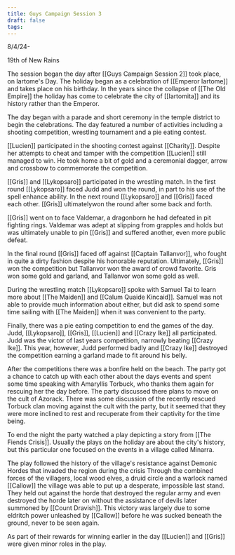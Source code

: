 ```yaml
---
title: Guys Campaign Session 3
draft: false
tags:
---
```

8/4/24-

19th of New Rains

The session began the day after [[Guys Campaign Session 2]] took place, on Iartome's Day. The holiday began as a celebration of [[Emperor Iartome]] and takes place on his birthday. In the years since the collapse of [[The Old Empire]] the holiday has come to celebrate the city of [[Iartomita]] and its history rather than the Emperor. 

The day began with a parade and short ceremony in the temple district to begin the celebrations. The day featured a number of activities including a shooting competition, wrestling tournament and a pie eating contest.

[[Lucien]] participated in the shooting contest against [[Charity]]. Despite her attempts to cheat and tamper with the competition [[Lucien]] still managed to win. He took home a bit of gold and a ceremonial dagger, arrow and crossbow to commemorate the competition. 

[[Gris]] and [[Lykopsaro]] participated in the wrestling match. In the first round [[Lykopsaro]] faced Judd and won the round, in part to his use of the spell enhance ability. In the next round [[Lykopsaro]] and [[Gris]] faced each other. [[Gris]] ultimatelywon the round after some back and forth. 

[[Gris]] went on to face Valdemar, a dragonborn he had defeated in pit fighting rings. Valdemar was adept at slipping from grapples and holds but was ultimately unable to pin [[Gris]] and suffered another, even more public defeat. 

In the final round [[Gris]] faced off against [[Captain Tallanvor]], who fought in quite a dirty fashion despite his honorable reputation. Ultimately, [[Gris]] won the competition but Tallanvor won the award of crowd favorite. Gris won some gold and garland, and Tallanvor won some gold as well. 

During the wrestling match [[Lykopsaro]] spoke with Samuel Tai to learn more about [[The Maiden]] and [[Calum Quaide Kincaid]]. Samuel was not able to provide much information about either, but did ask to spend some time sailing with [[The Maiden]] when it was convenient to the party. 

Finally, there was a pie eating competition to end the games of the day. Judd, [[Lykopsaro]], [[Gris]], [[Lucien]] and [[Crazy Ike]] all participated. Judd was the victor of last years competition, narrowly beating [[Crazy Ike]]. This year, however, Judd performed badly and [[Crazy Ike]] destroyed the competition earning a garland made to fit around his belly. 

After the competitions there was a bonfire held on the beach. The party got a chance to catch up with each other about the days events and spent some time speaking with Amaryllis Torbuck, who thanks them again for rescuing her the day before. The party discussed there plans to move on the cult of Azorack. There was some discussion of the recently rescued Torbuck clan moving against the cult with the party, but it seemed that they were more inclined to rest and recuperate from their captivity for the time being. 

To end the night the party watched a play depicting a story from [[The Fiends Crisis]]. Usually the plays on the holiday are about the city's history, but this particular one focused on the events in a village called Minarra. 

The play followed the history of the village's resistance against Demonic Hordes that invaded the region during the crisis Through the combined forces of the villagers, local wood elves, a druid circle and a warlock named [[Callow]] the village was able to put up a desperate, impossible last stand. They held out against the horde that destroyed the regular army and even destroyed the horde later on without the assistance of devils later summoned by [[Count Dravish]]. This victory was largely due to some eldritch power unleashed by [[Callow]] before he was sucked beneath the ground, never to be seen again. 

As part of their rewards for winning earlier in the day [[Lucien]] and [[Gris]] were given minor roles in the play. 